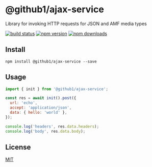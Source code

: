 # @github1/ajax-service

Library for invoking HTTP requests for JSON and AMF media types

[![build status](https://img.shields.io/travis/github1/ajax-service/master.svg?style=flat-square)](https://travis-ci.org/github1/ajax-service)
[![npm version](https://img.shields.io/npm/v/@github1/ajax-service.svg?style=flat-square)](https://www.npmjs.com/package/@github1/ajax-service)
[![npm downloads](https://img.shields.io/npm/dm/@github1/ajax-service.svg?style=flat-square)](https://www.npmjs.com/package/@github1/ajax-service)

## Install

```shell
npm install @github1/ajax-service --save
```

## Usage

```javascript
import { init } from '@github1/ajax-service';

const res = await init().post({
  url: 'echo',
  accept: 'application/json',
  data: { hello: 'world' },
});

console.log('headers', res.data.headers);
console.log('body', res.data.body);
```

## License

[MIT](LICENSE.md)
